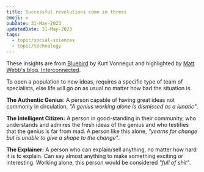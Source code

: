 ```yaml
---
title: Successful revolutions come in threes
emoji: ✊
pubDate: 31-May-2023
updatedDate: 31-May-2023
tags:
  - topic/social-sciences
  - topic/technology
---
```


These insights are from [Bluebird](https://www.amazon.co.uk/exec/obidos/ASIN/038533351X/mattwebbsinterco) by Kurt Vonnegut and highlighted by [Matt Webb's blog, Interconnected](https://interconnected.org/home/2003/01/22/the_following_is).

To open a population to new ideas, requires a specific type of team of specialists, else life will go on as usual no matter how bad the situation is.

**The Authentic Genius**: A person capable of having great ideas not commonly in circulation, _"A genius working alone is dismissed as a lunatic"_.

**The Intelligent Citizen:** A person in good-standing in their community, who understands and admires the fresh ideas of the genius and who testifies that the genius is far from mad. A person like this alone, _"yearns for change but is unable to give a shape to the change"_.

**The Explainer:** A person who can explain/sell anything, no matter how hard it is to explain. Can say almost anything to make something exciting or interesting. Working alone, this person would be considered _"full of shit"_.